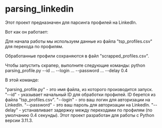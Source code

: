 # parsing_linkedin

Этот проект предназначен для парсинга профилей на LinkedIn.

Вот как он работает:

Для начала работы мы используем данные из файла "tsp_profiles.csv" для перехода по профилям.

Обработанные профили сохраняются в файл "scrapped_profiles.csv".

Чтобы запустить скрапер, выполните следующие команды: python parsing_profile.py --id ... --login ... --password ... --delay 0.4

В этой команде:

"parsing_profile.py" - это имя файла, из которого производится запуск.
"--id" - указывает начальный ID для обработки профилей. ID берется из файла "tsp_profiles.csv".
"--login" - это ваш логин для авторизации на LinkedIn.
"--password" - это ваш пароль для авторизации на LinkedIn.
"--delay" - устанавливает задержку между переходами по профилям (по умолчанию 0.4 секунды).
Этот проект разработан для работы с Python версии 3.11.3.
